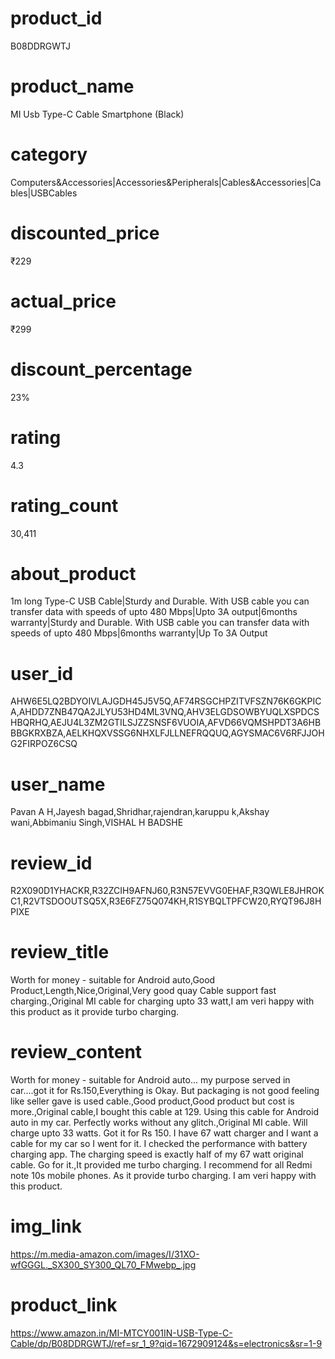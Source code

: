 # product_id
B08DDRGWTJ

# product_name
MI Usb Type-C Cable Smartphone (Black)

# category
Computers&Accessories|Accessories&Peripherals|Cables&Accessories|Cables|USBCables

# discounted_price
₹229

# actual_price
₹299

# discount_percentage
23%

# rating
4.3

# rating_count
30,411

# about_product
1m long Type-C USB Cable|Sturdy and Durable. With USB cable you can transfer data with speeds of upto 480 Mbps|Upto 3A output|6months warranty|Sturdy and Durable. With USB cable you can transfer data with speeds of upto 480 Mbps|6months warranty|Up To 3A Output

# user_id
AHW6E5LQ2BDYOIVLAJGDH45J5V5Q,AF74RSGCHPZITVFSZN76K6GKPICA,AHDD7ZNB47QA2JLYU53HD4ML3VNQ,AHV3ELGDSOWBYUQLXSPDCSHBQRHQ,AEJU4L3ZM2GTILSJZZSNSF6VUOIA,AFVD66VQMSHPDT3A6HBBBGKRXBZA,AELKHQXVSSG6NHXLFJLLNEFRQQUQ,AGYSMAC6V6RFJJOHG2FIRPOZ6CSQ

# user_name
Pavan A H,Jayesh bagad,Shridhar,rajendran,karuppu k,Akshay wani,Abbimaniu Singh,VISHAL H BADSHE

# review_id
R2X090D1YHACKR,R32ZCIH9AFNJ60,R3N57EVVG0EHAF,R3QWLE8JHROKC1,R2VTSDOOUTSQ5X,R3E6FZ75Q074KH,R1SYBQLTPFCW20,RYQT96J8HPIXE

# review_title
Worth for money - suitable for Android auto,Good Product,Length,Nice,Original,Very good quay Cable support fast charging.,Original MI cable for charging upto 33 watt,I am veri happy with this product as it provide turbo charging.

# review_content
Worth for money - suitable for Android auto... my purpose served in car....got it for Rs.150,Everything is Okay. But packaging is not good feeling like seller gave is used cable.,Good product,Good product but cost is more.,Original cable,I bought this cable at 129. Using this cable for Android auto in my car. Perfectly works without any glitch.,Original MI cable. Will charge upto 33 watts. Got it for Rs 150.  I have 67 watt charger and I want a cable for my car so I went for it. I checked the performance with battery charging app. The charging speed is exactly half of my 67 watt original cable. Go for it.,It provided me turbo charging. I recommend for all Redmi note 10s mobile phones. As it provide turbo charging. I am veri happy with this product.

# img_link
https://m.media-amazon.com/images/I/31XO-wfGGGL._SX300_SY300_QL70_FMwebp_.jpg

# product_link
https://www.amazon.in/MI-MTCY001IN-USB-Type-C-Cable/dp/B08DDRGWTJ/ref=sr_1_9?qid=1672909124&s=electronics&sr=1-9
